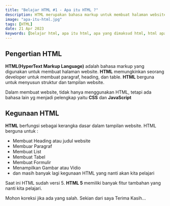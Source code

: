 ```yaml
---
title: "Belajar HTML #1 - Apa itu HTML ?"
description: HTML merupakan bahasa markup untuk membuat halaman website.
image: "apa-itu-html.jpg"
tags: [HTML]
date: 21 Apr 2023
keywords: [belajar html, apa itu html, apa yang dimaksud html, html apa]
---
```


## Pengertian HTML

**HTML(HyperText Markup Language)** adalah bahasa markup yang digunakan untuk membuat halaman website. **HTML** memungkinkan seorang developer untuk membuat paragraf, heading, dan table. **HTML** berguna untuk menyusun struktur dan tampilan website.

Dalam membuat website, tidak hanya menggunakan HTML, tetapi ada bahasa lain yg menjadi pelengkap yaitu **CSS** dan **JavaScript**

## Kegunaan HTML

**HTML** berfungsi sebagai kerangka dasar dalam tampilan website. HTML berguna untuk :

-  Membuat Heading atau judul website
-  Membuar Paragraf
-  Membuat List
-  Membuat Tabel
-  Membuat Formulir
-  Menampilkan Gambar atau Vidio
-  dan masih banyak lagi kegunaan HTML yang nanti akan kita pelajari

Saat ini HTML sudah versi 5. **HTML 5** memiliki banyak fitur tambahan yang nanti kita pelajari.

Mohon koreksi jika ada yang salah. Sekian dari saya Terima Kasih...
